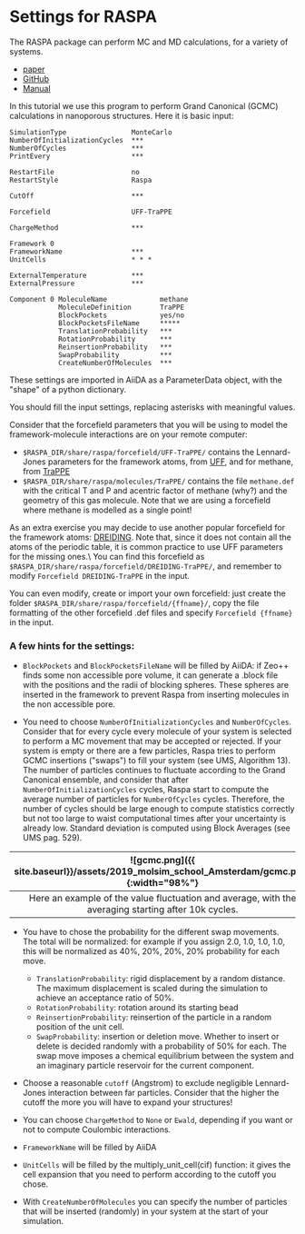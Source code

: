 # Settings for RASPA

The RASPA package can perform MC and MD calculations, for a variety of systems.

* [paper](https://www.tandfonline.com/doi/full/10.1080/08927022.2015.1010082)
* [GitHub](https://github.com/numat/RASPA2)
* [Manual](https://github.com/numat/RASPA2/blob/master/Docs/raspa.pdf)

In this tutorial we use this program to perform Grand Canonical (GCMC) calculations
in nanoporous structures.
Here it is basic input:

```
SimulationType                MonteCarlo
NumberOfInitializationCycles  ***
NumberOfCycles                ***
PrintEvery                    ***

RestartFile                   no
RestartStyle                  Raspa

CutOff                        ***

Forcefield                    UFF-TraPPE

ChargeMethod                  ***

Framework 0
FrameworkName                 ***
UnitCells                     * * *

ExternalTemperature           ***
ExternalPressure              ***

Component 0 MoleculeName             methane
            MoleculeDefinition       TraPPE
            BlockPockets             yes/no
            BlockPocketsFileName     *****
            TranslationProbability   ***
            RotationProbability      ***
            ReinsertionProbability   ***
            SwapProbability          ***
            CreateNumberOfMolecules  ***
```

These settings are imported in AiiDA as a ParameterData object,
with the "shape" of a python dictionary.

You should fill the input settings, replacing asterisks with meaningful values.

Consider that the forcefield parameters that you will be using to model the
framework-molecule interactions are on your remote computer:

* `$RASPA_DIR/share/raspa/forcefield/UFF-TraPPE/` contains the Lennard-Jones parameters
for the framework atoms, from [UFF](https://pubs.acs.org/doi/10.1021/ja00051a040),
and for methane, from [TraPPE](http://chem-siepmann.oit.umn.edu/siepmann/trappe/index.html)
* `$RASPA_DIR/share/raspa/molecules/TraPPE/` contains the file `methane.def` with
the critical T and P and acentric factor of methane (why?) and the geometry of this
gas molecule. Note that we are using a forcefield where methane is modelled as a single point!

As an extra exercise you may decide to use another popular forcefield for the
framework atoms: [DREIDING](http://pubs.acs.org/doi/abs/10.1021/j100389a010).
Note that, since it does not contain all the atoms
of the periodic table, it is common practice to use UFF parameters for the missing ones.\\
You can find this forcefield as `$RASPA_DIR/share/raspa/forcefield/DREIDING-TraPPE/`,
and remember to modify `Forcefield DREIDING-TraPPE` in the input.

You can even modify, create or import your own forcefield: just create the folder
`$RASPA_DIR/share/raspa/forcefield/{ffname}/`, copy the file formatting of the other
forcefield .def files and specify `Forcefield {ffname}` in the input.

### A few hints for the settings:

* `BlockPockets` and `BlockPocketsFileName` will be filled by AiiDA: if Zeo++ finds
some non accessible pore volume, it can generate a .block file with the positions
and the radii of blocking spheres. These spheres are inserted in the framework to prevent
Raspa from inserting molecules in the non accessible pore.

* You need to choose `NumberOfInitializationCycles` and `NumberOfCycles`. Consider
that for every cycle every molecule of your system is selected to perform a MC movement
that may be accepted or rejected. If your system is empty or there are a few particles,
Raspa tries to perform GCMC insertions ("swaps") to fill your system (see UMS, Algorithm 13).
The number of particles continues to fluctuate according to the Grand Canonical ensemble,
and consider that after `NumberOfInitializationCycles` cycles, Raspa start to compute
the average number of particles for `NumberOfCycles` cycles. Therefore, the number of cycles
should be large enough to compute statistics correctly but not too large to waist computational
times after your uncertainty is already low. Standard deviation is computed using Block Averages (see UMS pag. 529).

|![gcmc.png]({{ site.baseurl}}/assets/2019_molsim_school_Amsterdam/gcmc.png){:width="98%"}|
|:--:|
| Here an example of the value fluctuation and average, with the averaging starting after 10k cycles. |

* You have to chose the probability for the different swap movements.
The total will be normalized: for example if you assign 2.0, 1.0, 1.0, 1.0, this
will be normalized as 40%, 20%, 20%, 20% probability for each move.

	* `TranslationProbability`: rigid displacement by a random distance.
The maximum displacement is scaled during the simulation to achieve an acceptance ratio of 50%.
	* `RotationProbability`: rotation around its starting bead
	* `ReinsertionProbability`: reinsertion of the particle in a random position of the unit cell.
	* `SwapProbability`: insertion or deletion move. Whether to insert or delete is
decided randomly with a probability of 50% for each. The swap move imposes a chemical
equilibrium between the system and an imaginary particle reservoir for the current component.

* Choose a reasonable `cutoff` (Angstrom) to exclude negligible Lennard-Jones interaction between far particles.
Consider that the higher the cutoff the more you will have to expand your structures!

* You can choose `ChargeMethod` to `None` or `Ewald`, depending if you want or not to
compute Coulombic interactions.

* `FrameworkName` will be filled by AiiDA

*  `UnitCells` will be filled by the multiply_unit_cell(cif) function: it gives the
cell expansion that you need to perform according to the cutoff you chose.

* With `CreateNumberOfMolecules` you can specify the number of particles that will be inserted
(randomly) in your system at the start of your simulation.

